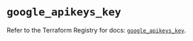 # `google_apikeys_key`

Refer to the Terraform Registry for docs: [`google_apikeys_key`](https://registry.terraform.io/providers/hashicorp/google/6.11.2/docs/resources/apikeys_key).

